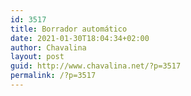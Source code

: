 ```yaml
---
id: 3517
title: Borrador automático
date: 2021-01-30T18:04:34+02:00
author: Chavalina
layout: post
guid: http://www.chavalina.net/?p=3517
permalink: /?p=3517
---
```

